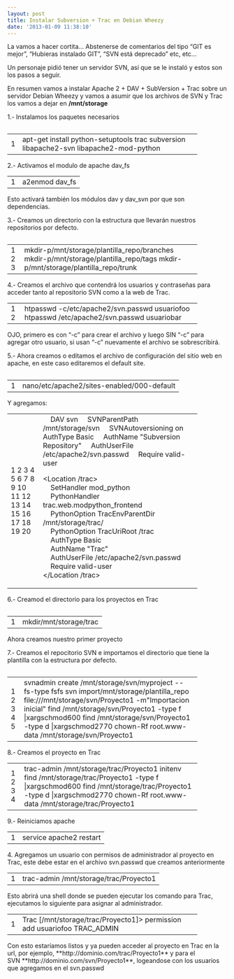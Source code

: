 ```yaml
---
layout: post
title: Instalar Subversion + Trac en Debian Wheezy
date: '2013-01-09 11:38:10'
---
```



La vamos a hacer cortita… Abstenerse de comentarios del tipo “GIT es mejor”, “Hubieras instalado GIT”, “SVN está deprecado” etc, etc…

Un personaje pidió tener un servidor SVN, así que se le instaló y estos son los pasos a seguir.

En resumen vamos a instalar Apache 2 + DAV + SubVersion + Trac sobre un servidor Debian Wheezy y vamos a asumir que los archivos de SVN y Trac los vamos a dejar en **/mnt/storage**

1.- Instalamos los paquetes necesarios

<div class="codecolorer-container bash default" style="overflow:auto;white-space:nowrap;width:435px;"><table cellpadding="0" cellspacing="0"><tbody><tr><td class="line-numbers"><div>1  
</div></td><td><div class="bash codecolorer"><span class="kw2">apt-get install</span> python-setuptools trac subversion libapache2-svn libapache2-mod-python</div></td></tr></tbody></table></div>2.- Activamos el modulo de apache dav_fs

<div class="codecolorer-container bash default" style="overflow:auto;white-space:nowrap;width:435px;"><table cellpadding="0" cellspacing="0"><tbody><tr><td class="line-numbers"><div>1  
</div></td><td><div class="bash codecolorer">a2enmod dav_fs</div></td></tr></tbody></table></div>Esto activará también los módulos dav y dav_svn por que son dependencias.

3.- Creamos un directorio con la estructura que llevarán nuestros repositorios por defecto.

<div class="codecolorer-container bash default" style="overflow:auto;white-space:nowrap;width:435px;"><table cellpadding="0" cellspacing="0"><tbody><tr><td class="line-numbers"><div>1  
2  
3  
</div></td><td><div class="bash codecolorer"><span class="kw2">mkdir</span><span class="re5">-p</span><span class="sy0">/</span>mnt<span class="sy0">/</span>storage<span class="sy0">/</span>plantilla_repo<span class="sy0">/</span>branches  
<span class="kw2">mkdir</span><span class="re5">-p</span><span class="sy0">/</span>mnt<span class="sy0">/</span>storage<span class="sy0">/</span>plantilla_repo<span class="sy0">/</span>tags  
<span class="kw2">mkdir</span><span class="re5">-p</span><span class="sy0">/</span>mnt<span class="sy0">/</span>storage<span class="sy0">/</span>plantilla_repo<span class="sy0">/</span>trunk</div></td></tr></tbody></table></div>4.- Creamos el archivo que contendrá los usuarios y contraseñas para acceder tanto al repositorio SVN como a la web de Trac.

<div class="codecolorer-container bash default" style="overflow:auto;white-space:nowrap;width:435px;"><table cellpadding="0" cellspacing="0"><tbody><tr><td class="line-numbers"><div>1  
2  
</div></td><td><div class="bash codecolorer">htpasswd <span class="re5">-c</span><span class="sy0">/</span>etc<span class="sy0">/</span>apache2<span class="sy0">/</span>svn.passwd usuariofoo  
 htpasswd <span class="sy0">/</span>etc<span class="sy0">/</span>apache2<span class="sy0">/</span>svn.passwd usuariobar</div></td></tr></tbody></table></div>OJO, primero es con “-c” para crear el archivo y luego SIN “-c” para agregar otro usuario, si usan “-c” nuevamente el archivo se sobrescribirá.

5.- Ahora creamos o editamos el archivo de configuración del sitio web en apache, en este caso editaremos el default site.

<div class="codecolorer-container bash default" style="overflow:auto;white-space:nowrap;width:435px;"><table cellpadding="0" cellspacing="0"><tbody><tr><td class="line-numbers"><div>1  
</div></td><td><div class="bash codecolorer"><span class="kw2">nano</span><span class="sy0">/</span>etc<span class="sy0">/</span>apache2<span class="sy0">/</span>sites-enabled<span class="sy0">/</span>000-default</div></td></tr></tbody></table></div>Y agregamos:

<div class="codecolorer-container text default" style="overflow:auto;white-space:nowrap;width:435px;"><table cellpadding="0" cellspacing="0"><tbody><tr><td class="line-numbers"><div>1  
2  
3  
4  
5  
6  
7  
8  
9  
10  
11  
12  
13  
14  
15  
16  
17  
18  
19  
20  
</div></td><td><div class="text codecolorer"><Location  /svn>  
     DAV svn  
     SVNParentPath /mnt/storage/svn  
     SVNAutoversioning on  
     AuthType Basic  
     AuthName "Subversion Repository"  
     AuthUserFile /etc/apache2/svn.passwd  
     Require valid-user  
 </Location /svn>  
  
 <Location /trac>  
     SetHandler mod_python  
     PythonHandler trac.web.modpython_frontend  
     PythonOption TracEnvParentDir /mnt/storage/trac/  
     PythonOption TracUriRoot /trac  
     AuthType Basic  
     AuthName "Trac"  
     AuthUserFile /etc/apache2/svn.passwd  
     Require valid-user  
 </Location /trac></div></td></tr></tbody></table></div>6.- Creamod el directorio para los proyectos en Trac

<div class="codecolorer-container bash default" style="overflow:auto;white-space:nowrap;width:435px;"><table cellpadding="0" cellspacing="0"><tbody><tr><td class="line-numbers"><div>1  
</div></td><td><div class="bash codecolorer"><span class="kw2">mkdir</span><span class="sy0">/</span>mnt<span class="sy0">/</span>storage<span class="sy0">/</span>trac</div></td></tr></tbody></table></div>Ahora creamos nuestro primer proyecto

7.- Creamos el repocitorio SVN e importamos el directorio que tiene la plantilla con la estructura por defecto.

<div class="codecolorer-container bash default" style="overflow:auto;white-space:nowrap;width:435px;"><table cellpadding="0" cellspacing="0"><tbody><tr><td class="line-numbers"><div>1  
2  
3  
4  
5  
</div></td><td><div class="bash codecolorer"><span class="kw2">svnadmin</span> create <span class="sy0">/</span>mnt<span class="sy0">/</span>storage<span class="sy0">/</span>svn<span class="sy0">/</span>myproject <span class="re5">--fs-type</span> fsfs  
<span class="kw2">svn</span> import<span class="sy0">/</span>mnt<span class="sy0">/</span>storage<span class="sy0">/</span>plantilla_repo file:<span class="sy0">///</span>mnt<span class="sy0">/</span>storage<span class="sy0">/</span>svn<span class="sy0">/</span>Proyecto1 <span class="re5">-m</span><span class="st0">"Importacion inicial"</span>  
<span class="kw2">find</span> <span class="sy0">/</span>mnt<span class="sy0">/</span>storage<span class="sy0">/</span>svn<span class="sy0">/</span>Proyecto1 <span class="re5">-type</span> f <span class="sy0">|</span><span class="kw2">xargs</span><span class="kw2">chmod</span><span class="nu0">600</span>  
<span class="kw2">find</span> <span class="sy0">/</span>mnt<span class="sy0">/</span>storage<span class="sy0">/</span>svn<span class="sy0">/</span>Proyecto1 <span class="re5">-type</span> d <span class="sy0">|</span><span class="kw2">xargs</span><span class="kw2">chmod</span><span class="nu0">2770</span>  
<span class="kw2">chown</span><span class="re5">-Rf</span> root.www-data <span class="sy0">/</span>mnt<span class="sy0">/</span>storage<span class="sy0">/</span>svn<span class="sy0">/</span>Proyecto1</div></td></tr></tbody></table></div>8.- Creamos el proyecto en Trac

<div class="codecolorer-container bash default" style="overflow:auto;white-space:nowrap;width:435px;"><table cellpadding="0" cellspacing="0"><tbody><tr><td class="line-numbers"><div>1  
2  
3  
4  
</div></td><td><div class="bash codecolorer">trac-admin <span class="sy0">/</span>mnt<span class="sy0">/</span>storage<span class="sy0">/</span>trac<span class="sy0">/</span>Proyecto1 initenv  
<span class="kw2">find</span> <span class="sy0">/</span>mnt<span class="sy0">/</span>storage<span class="sy0">/</span>trac<span class="sy0">/</span>Proyecto1 <span class="re5">-type</span> f <span class="sy0">|</span><span class="kw2">xargs</span><span class="kw2">chmod</span><span class="nu0">600</span>  
<span class="kw2">find</span> <span class="sy0">/</span>mnt<span class="sy0">/</span>storage<span class="sy0">/</span>trac<span class="sy0">/</span>Proyecto1 <span class="re5">-type</span> d <span class="sy0">|</span><span class="kw2">xargs</span><span class="kw2">chmod</span><span class="nu0">2770</span>  
<span class="kw2">chown</span><span class="re5">-Rf</span> root.www-data <span class="sy0">/</span>mnt<span class="sy0">/</span>storage<span class="sy0">/</span>trac<span class="sy0">/</span>Proyecto1</div></td></tr></tbody></table></div>9.- Reiniciamos apache

<div class="codecolorer-container bash default" style="overflow:auto;white-space:nowrap;width:435px;"><table cellpadding="0" cellspacing="0"><tbody><tr><td class="line-numbers"><div>1  
</div></td><td><div class="bash codecolorer">service apache2 restart</div></td></tr></tbody></table></div>4. Agregamos un usuario con permisos de administrador al proyecto en Trac, este debe estar en el archivo svn.passwd que creamos anteriormente

<div class="codecolorer-container bash default" style="overflow:auto;white-space:nowrap;width:435px;"><table cellpadding="0" cellspacing="0"><tbody><tr><td class="line-numbers"><div>1  
</div></td><td><div class="bash codecolorer">trac-admin <span class="sy0">/</span>mnt<span class="sy0">/</span>storage<span class="sy0">/</span>trac<span class="sy0">/</span>Proyecto1</div></td></tr></tbody></table></div>Esto abrirá una shell donde se pueden ejecutar los comando para Trac, ejecutamos lo siguiente para asignar al administrador.

<div class="codecolorer-container bash default" style="overflow:auto;white-space:nowrap;width:435px;"><table cellpadding="0" cellspacing="0"><tbody><tr><td class="line-numbers"><div>1  
</div></td><td><div class="bash codecolorer">Trac <span class="br0">[</span><span class="sy0">/</span>mnt<span class="sy0">/</span>storage<span class="sy0">/</span>trac<span class="sy0">/</span>Proyecto1<span class="br0">]</span><span class="sy0">></span> permission add usuariofoo TRAC_ADMIN</div></td></tr></tbody></table></div>Con esto estaríamos listos y ya pueden acceder al proyecto en Trac en la url, por ejemplo, **http://dominio.com/trac/Proyecto1** y para el SVN **http://dominio.com/svn/Proyecto1**, logeandose con los usuarios que agregamos en el svn.passwd


